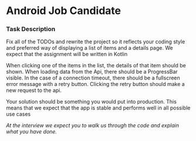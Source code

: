 # Android Job Candidate

### Task Description

Fix all of the TODOs and rewrite the project so it reflects your coding style and preferred way of displaying a list of items and a details page.
We expect that the assignment will be written in Kotlin

When clicking one of the items in the list, the details of that item should be shown.
When loading data from the Api, there should be a ProgressBar visible.
In the case of a connection timeout, there should be a fullscreen error message with a retry button.
Clicking the retry button should make a new request to the api.

Your solution should be something you would put into production.
This means that we expect that the app is stable and performs well in all possible use cases

*At the interview we expect you to walk us through the code and explain what you have done.*


